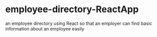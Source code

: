 # employee-directory-ReactApp
an employee directory using React so that an employer can find basic information about an employee easily

